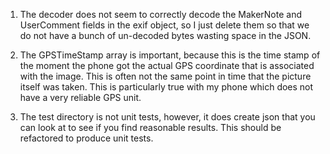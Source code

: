1. The decoder does not seem to correctly decode the MakerNote and UserComment
fields in the exif object, so I just delete them so that we do not
have a bunch of un-decoded bytes wasting space in the JSON.

2. The GPSTimeStamp array is important, because this is the time
stamp of the moment the phone got the actual GPS coordinate that is
associated with the image. This is often not the same point in time
that the picture itself was taken. This is particularly true with
my phone which does not have a very reliable GPS unit.

3. The test directory is not unit tests, however, it does create json that
you can look at to see if you find reasonable results. This should be refactored
to produce unit tests.
